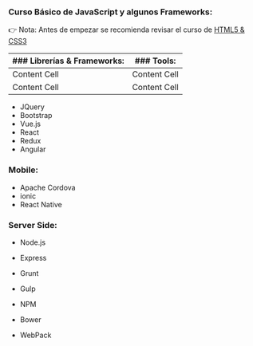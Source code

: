 ### Curso Básico de JavaScript y algunos Frameworks:

:point_right: Nota: Antes de empezar se recomienda revisar el curso de [HTML5 & CSS3](https://github.com/ProfeSantiago/HTML5-CSS3)

| ### Librerías & Frameworks: | ### Tools: |
| ------------- | ------------- |
| Content Cell  | Content Cell  |
| Content Cell  | Content Cell  |


* JQuery
* Bootstrap
* Vue.js
* React
* Redux
* Angular

### Mobile:
* Apache Cordova
* ionic
* React Native

### Server Side:
* Node.js
* Express


* Grunt
* Gulp
* NPM
* Bower
* WebPack
